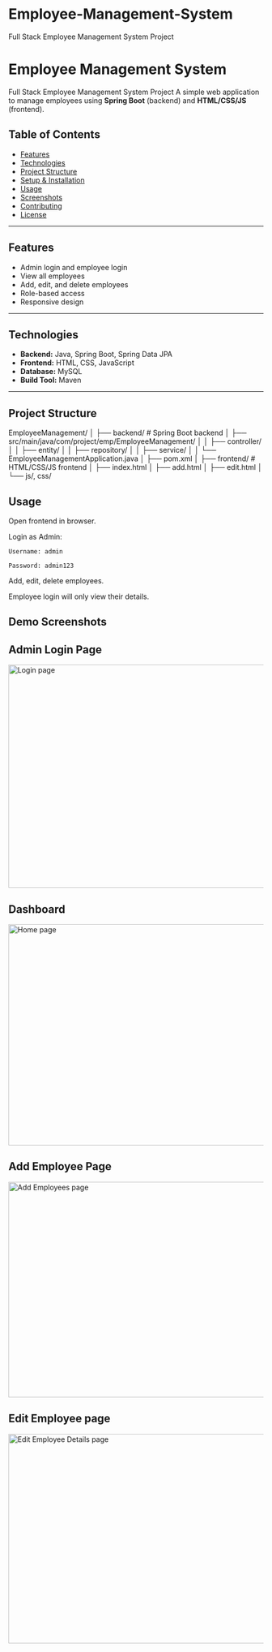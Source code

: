 # Employee-Management-System
Full Stack Employee Management System Project

# Employee Management System
Full Stack Employee Management System Project
A simple web application to manage employees using **Spring Boot** (backend) and **HTML/CSS/JS** (frontend).

## Table of Contents
- [Features](#features)
- [Technologies](#technologies)
- [Project Structure](#project-structure)
- [Setup & Installation](#setup--installation)
- [Usage](#usage)
- [Screenshots](#screenshots)
- [Contributing](#contributing)
- [License](#license)

---

## Features
- Admin login and employee login
- View all employees
- Add, edit, and delete employees
- Role-based access
- Responsive design

---

## Technologies
- **Backend:** Java, Spring Boot, Spring Data JPA
- **Frontend:** HTML, CSS, JavaScript
- **Database:** MySQL
- **Build Tool:** Maven

---

## Project Structure

EmployeeManagement/
│
├── backend/ # Spring Boot backend
│ ├── src/main/java/com/project/emp/EmployeeManagement/
│ │ ├── controller/
│ │ ├── entity/
│ │ ├── repository/
│ │ ├── service/
│ │ └── EmployeeManagementApplication.java
│ ├── pom.xml
│
├── frontend/ # HTML/CSS/JS frontend
│ ├── index.html
│ ├── add.html
│ ├── edit.html
│ └── js/, css/


## Usage

Open frontend in browser.

Login as Admin:

    Username: admin

    Password: admin123

Add, edit, delete employees.

Employee login will only view their details.

## Demo Screenshots

## Admin Login Page

<img width="947" height="440" alt="Login page" src="https://github.com/user-attachments/assets/d4931dec-0383-4793-ba49-122277820e52" />

## Dashboard 

<img width="938" height="436" alt="Home page" src="https://github.com/user-attachments/assets/d25cc4d9-8b2b-45cb-8d8a-77eb2adb6a02" />

## Add Employee Page

<img width="928" height="425" alt="Add Employees page" src="https://github.com/user-attachments/assets/95e9653b-4dec-4708-99dc-c3458b8e43c9" />

## Edit Employee page

<img width="920" height="413" alt="Edit Employee Details page" src="https://github.com/user-attachments/assets/b2742f35-5a83-49bc-9240-77e08d6347a9" />




